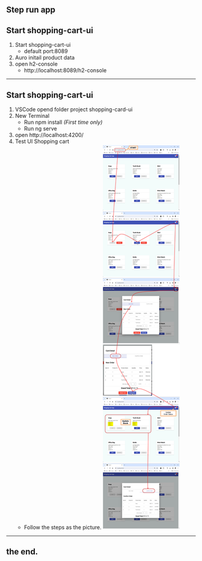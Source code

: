 
Step run app
---
Start shopping-cart-ui
---
1. Start shopping-cart-ui 
   - default port:8089
2. Auro initail product data
3. open h2-console 
   - http://localhost:8089/h2-console
---
Start shopping-cart-ui
---
1. VSCode opend folder project shopping-card-ui
2. New Terminal
   - Run npm install _(First time only)_
   - Run ng serve 
3. open http://localhost:4200/
4. Test UI Shopping cart
   - Follow the steps as the picture.
     ![Run App](https://github.com/nuchit2019/simple-shopping-cart-spring-boot3x-angular16.x/raw/main/step-run-app.jpg)

---
the end.
---
 
